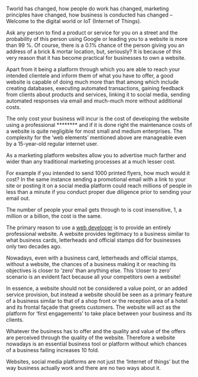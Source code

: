 Tworld has changed, how people do work has changed, marketing principles have changed, how business is conducted has changed – Welcome to the digital world or IoT (Internet of Things). 

Ask any person to find a product or service for you on a street and the probability of this person using Google or leading you to a website is more than 99 %. Of course, there is a 0.1% chance of the person giving you an address of a brick & mortar location, but, seriously? It is because of this very reason that it has become practical for businesses to own a website. 

Apart from it being a platform through which you are able to reach your intended clientele and inform them of what you have to offer, a good website is capable of doing much more than that among which include creating databases, executing automated transactions, gaining feedback from clients about products and services, linking it to social media, sending automated responses via email and much-much more without additional costs. 

The only cost your business will incur is the cost of developing the website using a professional ******** and if it is done right the maintenance costs of a website is quite negligible for most small and medium enterprises. The complexity for the ‘web elements’ mentioned above are manageable even by a 15-year-old regular internet user. 

As a marketing platform websites allow you to advertise much farther and wider than any traditional marketing processes at a much lesser cost. 

For example if you intended to send 1000 printed flyers, how much would it cost? In the same instance sending a promotional email with a link to your site or posting it on a social media platform could reach millions of people in less than a minute if you conduct proper due diligence prior to sending your email out. 

The number of people your email gets through to is cost insensitive, 1, a million or a billion, the cost is the same. 

The primary reason to use a [web developer](https://www.onlineinvent.com.au/) is to provide an entirely professional website. A website provides legitimacy to a business similar to what business cards, letterheads and official stamps did for businesses only two decades ago.

Nowadays, even with a business card, letterheads and official stamps, without a website, the chances of a business making it or reaching its objectives is closer to ‘zero’ than anything else. This ‘closer to zero’ scenario is an evident fact because all your competitors own a website!  

In essence, a website should not be considered a value point, or an added service provision, but instead a website should be seen as a primary feature of a business similar to that of a shop front or the reception area of a hotel and its frontal façade that greets customers. The website will act as the platform for ‘first engagements’ to take place between your business and its clients. 

Whatever the business has to offer and the quality and value of the offers are perceived through the quality of the website. Therefore a website nowadays is an essential business tool or platform without which chances of a business failing increases 10 fold. 

Websites, social media platforms are not just the ‘Internet of things’ but the way business actually work and there are no two ways about it.    
